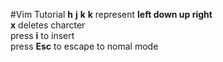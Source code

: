 #Vim Tutorial
**h** __j__ **k** __k__ represent **left down up right**  
**x** deletes charcter  
press **i** to insert  
press **Esc** to escape to nomal mode  
